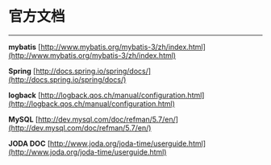 # 官方文档

---

**mybatis**	[http://www.mybatis.org/mybatis-3/zh/index.html](http://www.mybatis.org/mybatis-3/zh/index.html)

**Spring**	[http://docs.spring.io/spring/docs/](http://docs.spring.io/spring/docs/)

**logback**		[http://logback.qos.ch/manual/configuration.html](http://logback.qos.ch/manual/configuration.html)

**MySQL**	[http://dev.mysql.com/doc/refman/5.7/en/](http://dev.mysql.com/doc/refman/5.7/en/)

**JODA DOC**	[http://www.joda.org/joda-time/userguide.html](http://www.joda.org/joda-time/userguide.html)